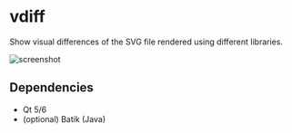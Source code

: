 # vdiff

Show visual differences of the SVG file rendered using different libraries.

![screenshot](./screenshot.png)

## Dependencies

- Qt 5/6
- (optional) Batik (Java)
